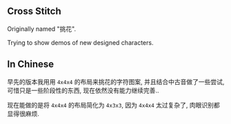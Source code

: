 
Cross Stitch
------

Originally named "挑花".

Trying to show demos of new designed characters.

In Chinese
------

早先的版本我用用 `4x4x4` 的布局来挑花的字符图案,
并且结合中古音做了一些尝试, 可惜只是一些阶段性的东西,
现在依然没有能力继续完善..

现在能做的是将 `4x4x4` 的布局简化为 `4x3x3`,
因为 `4x4x4` 太过复杂了, 肉眼识别都显得很麻烦.